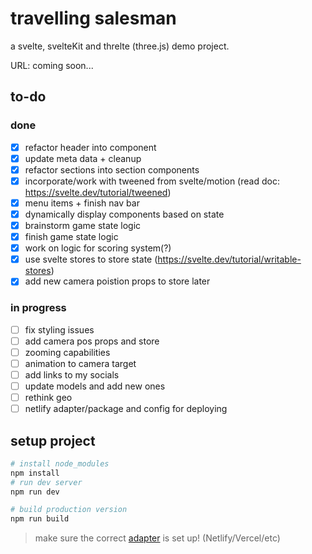# travelling salesman

a svelte, svelteKit and threlte (three.js) demo project.

URL: coming soon...

## to-do

### done
- [x] refactor header into component
- [x] update meta data + cleanup
- [x] refactor sections into section components
- [x] incorporate/work with tweened from svelte/motion (read doc: https://svelte.dev/tutorial/tweened)
- [x] menu items + finish nav bar
- [x] dynamically display components based on state
- [x] brainstorm game state logic
- [x] finish game state logic
- [x] work on logic for scoring system(?)
- [x] use svelte stores to store state (https://svelte.dev/tutorial/writable-stores)
- [x] add new camera poistion props to store later

### in progress
- [ ] fix styling issues
- [ ] add camera pos props and store
- [ ] zooming capabilities
- [ ] animation to camera target
- [ ] add links to my socials
- [ ] update models and add new ones
- [ ] rethink geo
- [ ] netlify adapter/package and config for deploying

## setup project

```bash
# install node_modules
npm install
# run dev server
npm run dev

# build production version
npm run build
```

> make sure the correct [adapter](https://kit.svelte.dev/docs/adapters) is set up! (Netlify/Vercel/etc)
